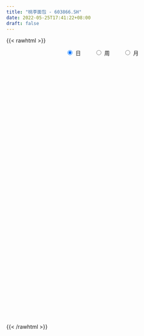 ```yaml
---
title: "桃李面包 - 603866.SH"
date: 2022-05-25T17:41:22+08:00
draft: false
---
```

{{< rawhtml >}}
    <div style="text-align: center">
        <label style="padding: 1rem;"><input style="margin-right: .5rem" type="radio" name="period" value="D" checked onclick="period_change(this)">日</label>
        <label style="padding: 1rem;"><input style="margin-right: .5rem" type="radio" name="period" value="W" onclick="period_change(this)">周</label>
        <label style="padding: 1rem;"><input style="margin-right: .5rem" type="radio" name="period" value="M" onclick="period_change(this)">月</label>
    </div>
    <div id="chart" style="height: 700px;"></div> 
    <script type="text/javascript">
        const D_v = [35038.22,88152.28,49073.9,26584.75,28736.55,28855.53,27451.35,31710.77,36282.83,25390.55,36781.87,33812.48,25286.04,33409.72,29246.82,24715.93,18799.46,22154.86,21503.62,24736.53,24158.72,26897.98,31405.45,24194.04,18393.85,37882.24,26180.04,17263.08,56293.7,24360.81,33688.15,22129.06,19157.73,31410.22,34653.57,21969.8,26089.14,27011.57,32477.27,20897.68,31437.17,20745.39,29322.37,23642.15,55696.81,32832.59,42707.48,27453.3,37210.06,45036.89,45336.38,59042.77,77870.37,66534.8,60453.41,49912.6,79012.4,62577.79,38486.85,31759.27,65521.19,75577.12,63971.79,50395.13,68214.38,73838.34,43779.09,27819.67,44309.25,57145.64,55486.04,35964.19,32726.84,32489.17,32547.92,43537.29,30270.4,35026.39,20502.8,18771.32,49294.75,17530.99,23540.24,25794.6,20626.69,21023.72,22449.09,35056.13,23993.4,16424.57,11112.33,21467.37,30733.07,44322.14,28783.64,45218.62,19808.42,38532.16,49712.02,66746.15,52594.3,45640.37,38235.12,37575.85,55216.88,34033.99,17450.47,29019.35,29455.27,55104.85,28266.08,73387.91,83669.76,52159.11,64090.21,43801.62,53991.09,60648.41,56766.98,60407.3,50003.6,70652.38,77648.49,76768.3,81256.03,62329.06,65839.82,50853.92,47695.02,39212.4,39660.99,38048.09,36423.52,44847.65,44891.61,46298.96,32552.89,27273.43,42107.79,50670.16,40841.23,62857.3,34163.12,46863.44,38259.47,28585.42,19591.68,15749.66,28948.94,31496.75,44740.09,67788.08,54021.11,55096.37,83033.45,72546.9,37665.4,40302.82,69546.17,53272.3,40850.17,42400.57,61589.81,39089.47,78750.12,54369.34,61209.43,53916.25,35367.2,28456.06,49092.63,45110.9,33581.82,30268.31,31672.48,35678.21,28489.18,26819.98,26995.89,17442.81,25990.08,17992.86,21585.85,17905.54,16922.98,18512.71,22731.61,19034.42,23938.87,16357.33,24866.07,19290.17,49501.35,54533.9,32113.21,29520.66,15476.64,54667.79,39442.35,52107.84,24700.78,37408.66,41436.0,59211.13,94668.41,83945.94,36248.11,49628.13,49321.82,46186.66,30104.36,38818.29,43336.11,42545.8,78856.38,47098.2,50171.73,44515.21,49413.55,28425.78,54116.87,79710.99,39003.72,74867.55,136642.11,71286.62,72514.84,76669.48,85201.6,62735.17,94352.27,126774.14,121680.81,106363.35,112183.78,84733.13,52120.49,51259.28,85583.87,65919.04,55110.25,55758.35,106032.95,62300.12,47484.68,34108.87,69992.17,56425.37,61233.47,100589.01]
const D_histogram = [0.0,0.1289052991,0.1561390999,0.1262748299,0.1057558223,0.0635810392,0.0617315,0.0735878297,0.0897036021,0.0852951133,0.0321744383,-0.0084531316,-0.0590378726,-0.0577026938,-0.081352651,-0.0820319205,-0.1026355336,-0.1237876957,-0.1536312846,-0.1914432121,-0.1769031751,-0.1423087277,-0.1387150796,-0.1305054968,-0.1022602054,-0.0511854249,-0.0636735503,-0.0713400204,-0.0989047833,-0.1106909392,-0.1329748969,-0.1479676627,-0.1621429265,-0.1547501286,-0.1582456891,-0.1596043949,-0.1693740644,-0.1821899756,-0.203805341,-0.199210088,-0.1438628365,-0.0765605408,-0.0458726158,-0.0378638966,-0.0244669569,-0.0575108196,-0.0283208383,-0.0014564221,0.0278614288,0.051353918,0.0530179043,0.0217425678,0.0055219923,-0.0323208954,-0.0253971245,0.0026370316,0.1367751952,0.2206648098,0.2809991494,0.2802445098,0.3934254667,0.4861394185,0.4559574463,0.3554863544,0.2464314242,0.2797903433,0.2299190927,0.191095644,0.1554867574,0.031265044,-0.0942127218,-0.1561025972,-0.2139568268,-0.2600047733,-0.2991881378,-0.3322200137,-0.3186002372,-0.2633217716,-0.2112504707,-0.1798322973,-0.0877253393,-0.0237859459,0.0262847288,0.0689730493,0.0802672916,0.0857299524,0.0866153914,0.0334424453,0.0213076288,0.0221890604,0.0063261187,0.0383743311,0.0849512824,0.1371122383,0.12017778,0.1323188224,0.1227531977,0.1268307018,0.0946607919,0.0195379664,0.0210506629,-0.0300813681,-0.0556525602,-0.0973928221,-0.0511820306,-0.0522617838,-0.0469219443,-0.023117162,0.0168286264,0.0789328078,0.0606773973,0.1217845152,0.2278198315,0.2797455693,0.3537600328,0.3740215775,0.4162726612,0.3619354272,0.2880682412,0.1697377853,0.0510592118,-0.0471119756,-0.1519881648,-0.1958595334,-0.2115945449,-0.1880101308,-0.126855322,-0.0827212465,-0.0651140409,-0.0910476692,-0.1121361881,-0.1177544455,-0.1007071843,-0.0696773869,-0.0291305763,-0.0382846602,-0.0368224874,-0.0114235327,0.0254586417,0.071529048,0.0804731076,0.1350433055,0.1339750537,0.1026600122,0.1104964666,0.0691129242,0.0405321384,0.0160721139,-0.0426586393,-0.0926732316,-0.1450236574,-0.210383931,-0.2237310717,-0.2023807152,-0.2228456654,-0.2524376122,-0.2554952496,-0.2336485997,-0.210985415,-0.173009913,-0.1545004836,-0.1426070914,-0.1440168359,-0.128997,-0.0620914083,-0.0205181341,-0.01024846,-0.0187804817,-0.0146881145,-0.0179250451,-0.0344031891,-0.0267891012,-0.0008642922,-0.0046930058,-0.0212028938,-0.0695468391,-0.0749070994,-0.0506662053,-0.032499287,-0.0145887407,-0.008376556,0.0026029152,0.031490245,0.0487517339,0.0674617192,0.0593585879,0.0586642461,0.0527713237,0.0570955093,0.0630378214,0.0482814982,0.0438002502,-0.0028304814,0.0435170876,0.0632178679,0.0358052518,0.0160965693,-0.0571437716,-0.1457931939,-0.2231732542,-0.2508320857,-0.2359939983,-0.2377344393,-0.2922013321,-0.2769712093,-0.1880951429,-0.1259509739,-0.0919564041,-0.0740700017,-0.0595182167,-0.0556608876,-0.0616771383,-0.0650148328,-0.0698923912,-0.027922739,0.0102643575,0.052472946,0.0722784343,0.0808277239,0.0892199398,0.0919947514,0.1041867673,0.1032358272,0.147908871,0.2406503059,0.277042349,0.2764635838,0.2795795781,0.26028557,0.2197501395,0.131774421,0.099423974,0.0561825549,-0.0121680317,-0.0141500475,0.0173063262,0.0029387778,0.0097357565,0.056223171,0.0809885026,0.1078867939,0.1108534987,0.0671415163,0.0537465598,0.0337681721,0.0106337529,0.0275530071,0.039909445,0.0320746988,0.0585090098]
const D_fast = [0.0,0.1611316239,0.2274001997,0.2291046371,0.2350245851,0.2087450618,0.2223283977,0.2525816847,0.2911233577,0.3080386472,0.2629615818,0.220220729,0.1548765198,0.1417860252,0.0977979052,0.0766106556,0.0303481591,-0.0217509269,-0.0900023369,-0.1756750675,-0.2053608243,-0.2063435588,-0.2374286806,-0.261845472,-0.2591652319,-0.2208868076,-0.2492933206,-0.2747947959,-0.3270857546,-0.3665446452,-0.4220723272,-0.4740570087,-0.5287680041,-0.5600627383,-0.6031197211,-0.6443795257,-0.6964927112,-0.7548561163,-0.827422817,-0.872630086,-0.8532485437,-0.8050863832,-0.7858666121,-0.787323867,-0.7800436666,-0.8274652342,-0.8053554625,-0.7788551518,-0.7425719437,-0.706240975,-0.6913225126,-0.7171622072,-0.7320022846,-0.7779253962,-0.7773509064,-0.7486574925,-0.58032553,-0.441269713,-0.310685586,-0.2413790982,-0.0298417746,0.1844070318,0.2682144211,0.2566149179,0.2091678437,0.3124743486,0.3200828713,0.3290333335,0.3322961363,0.2158906839,0.0668597377,-0.034055787,-0.1453992233,-0.2564483632,-0.3704287621,-0.4865156414,-0.5525459242,-0.5630979016,-0.5638392183,-0.5773791193,-0.5072034961,-0.4492105892,-0.3925687323,-0.3326371494,-0.3012760842,-0.2743809353,-0.2518416485,-0.2966539833,-0.3034618925,-0.2970331959,-0.3113146079,-0.2696728127,-0.2018580408,-0.1154190254,-0.1023090386,-0.0570882907,-0.0359656159,-0.0001804364,-0.0086851483,-0.0789234821,-0.07214812,-0.130800493,-0.1702848252,-0.2363732926,-0.2029580087,-0.2171032079,-0.2234938544,-0.2054683626,-0.1613154176,-0.0794780343,-0.0825640954,0.0089891512,0.1719794254,0.2938415555,0.4562960273,0.5700629663,0.7163822153,0.7525288381,0.7506787125,0.6747827028,0.5688689322,0.458919751,0.3160465206,0.2232102686,0.1545766209,0.1311585023,0.1605994806,0.1840532445,0.1853819399,0.1366863942,0.0875638283,0.0525069595,0.0443774246,0.0579878754,0.0912520419,0.072526793,0.0647833439,0.0873264155,0.1305732503,0.1945259186,0.2235882551,0.3119192793,0.3443447909,0.3386947525,0.3741553235,0.3500500122,0.331602261,0.311160265,0.2417648519,0.1685819517,0.0799756116,-0.0379806448,-0.1072605533,-0.1365053757,-0.2126817422,-0.3053830921,-0.3723145419,-0.4088800419,-0.438963211,-0.4442401872,-0.4643558787,-0.4881142594,-0.5255282129,-0.542757627,-0.4913748873,-0.4549311467,-0.4472235875,-0.4604507297,-0.4600303911,-0.4677485829,-0.4928275243,-0.4919107117,-0.4662019758,-0.4712039408,-0.4930145522,-0.5587452073,-0.5828322424,-0.5712578996,-0.5612158031,-0.546952442,-0.5428343963,-0.5312041963,-0.4944443053,-0.4649948828,-0.4294194678,-0.422682952,-0.4087112323,-0.4014113239,-0.3828132609,-0.3611114934,-0.3637974421,-0.3573286276,-0.4046669795,-0.3474401386,-0.3119348913,-0.3303961945,-0.3460807347,-0.4336070185,-0.5587047392,-0.6918781131,-0.782244966,-0.8264053782,-0.8875794291,-1.0150966549,-1.0691093343,-1.0272570537,-0.9966006281,-0.9855951593,-0.9862262575,-0.9865540266,-0.9966119194,-1.0180474546,-1.0376388574,-1.0599895136,-1.0250005461,-0.9842473602,-0.9289205352,-0.8910454383,-0.8622892178,-0.8315920169,-0.8058185175,-0.7675798097,-0.742721793,-0.6610715315,-0.5081675201,-0.4025148898,-0.333977759,-0.2609668702,-0.2151894858,-0.2007873814,-0.2558194946,-0.2633139481,-0.2925097285,-0.3639023231,-0.3694218508,-0.3336388955,-0.3472717494,-0.3380408316,-0.2774976243,-0.2324851671,-0.1786151773,-0.1479350979,-0.1748617012,-0.1748200177,-0.1863563623,-0.2068323433,-0.1830248374,-0.1606910382,-0.1605071097,-0.1194455462]
const D_slow = [0.0,0.0322263248,0.0712610998,0.1028298072,0.1292687628,0.1451640226,0.1605968976,0.178993855,0.2014197556,0.2227435339,0.2307871435,0.2286738606,0.2139143924,0.199488719,0.1791505562,0.1586425761,0.1329836927,0.1020367688,0.0636289476,0.0157681446,-0.0284576492,-0.0640348311,-0.098713601,-0.1313399752,-0.1569050265,-0.1697013827,-0.1856197703,-0.2034547754,-0.2281809713,-0.2558537061,-0.2890974303,-0.326089346,-0.3666250776,-0.4053126097,-0.444874032,-0.4847751307,-0.5271186468,-0.5726661407,-0.623617476,-0.673419998,-0.7093857071,-0.7285258423,-0.7399939963,-0.7494599704,-0.7555767097,-0.7699544146,-0.7770346242,-0.7773987297,-0.7704333725,-0.757594893,-0.7443404169,-0.738904775,-0.7375242769,-0.7456045008,-0.7519537819,-0.751294524,-0.7171007252,-0.6619345228,-0.5916847354,-0.521623608,-0.4232672413,-0.3017323867,-0.1877430251,-0.0988714365,-0.0372635805,0.0326840054,0.0901637785,0.1379376895,0.1768093789,0.1846256399,0.1610724594,0.1220468101,0.0685576035,0.0035564101,-0.0712406243,-0.1542956277,-0.233945687,-0.2997761299,-0.3525887476,-0.3975468219,-0.4194781568,-0.4254246433,-0.4188534611,-0.4016101987,-0.3815433758,-0.3601108877,-0.3384570399,-0.3300964286,-0.3247695214,-0.3192222563,-0.3176407266,-0.3080471438,-0.2868093232,-0.2525312637,-0.2224868186,-0.189407113,-0.1587188136,-0.1270111382,-0.1033459402,-0.0984614486,-0.0931987829,-0.1007191249,-0.1146322649,-0.1389804705,-0.1517759781,-0.1648414241,-0.1765719101,-0.1823512006,-0.178144044,-0.1584108421,-0.1432414928,-0.112795364,-0.0558404061,0.0140959862,0.1025359944,0.1960413888,0.3001095541,0.3905934109,0.4626104712,0.5050449175,0.5178097205,0.5060317266,0.4680346854,0.419069802,0.3661711658,0.3191686331,0.2874548026,0.266774491,0.2504959808,0.2277340635,0.1997000164,0.1702614051,0.145084609,0.1276652622,0.1203826182,0.1108114531,0.1016058313,0.0987499481,0.1051146085,0.1229968706,0.1431151475,0.1768759738,0.2103697373,0.2360347403,0.2636588569,0.280937088,0.2910701226,0.2950881511,0.2844234912,0.2612551833,0.224999269,0.1724032862,0.1164705183,0.0658753395,0.0101639232,-0.0529454799,-0.1168192923,-0.1752314422,-0.227977796,-0.2712302742,-0.3098553951,-0.345507168,-0.381511377,-0.413760627,-0.429283479,-0.4344130126,-0.4369751276,-0.441670248,-0.4453422766,-0.4498235379,-0.4584243351,-0.4651216105,-0.4653376835,-0.466510935,-0.4718116584,-0.4891983682,-0.507925143,-0.5205916943,-0.5287165161,-0.5323637013,-0.5344578403,-0.5338071115,-0.5259345502,-0.5137466168,-0.496881187,-0.48204154,-0.4673754784,-0.4541826475,-0.4399087702,-0.4241493148,-0.4120789403,-0.4011288778,-0.4018364981,-0.3909572262,-0.3751527592,-0.3662014463,-0.3621773039,-0.3764632469,-0.4129115453,-0.4687048589,-0.5314128803,-0.5904113799,-0.6498449897,-0.7228953228,-0.7921381251,-0.8391619108,-0.8706496543,-0.8936387553,-0.9121562557,-0.9270358099,-0.9409510318,-0.9563703164,-0.9726240246,-0.9900971224,-0.9970778071,-0.9945117177,-0.9813934812,-0.9633238726,-0.9431169417,-0.9208119567,-0.8978132689,-0.8717665771,-0.8459576202,-0.8089804025,-0.748817826,-0.6795572388,-0.6104413428,-0.5405464483,-0.4754750558,-0.4205375209,-0.3875939156,-0.3627379221,-0.3486922834,-0.3517342914,-0.3552718032,-0.3509452217,-0.3502105272,-0.3477765881,-0.3337207953,-0.3134736697,-0.2865019712,-0.2587885966,-0.2420032175,-0.2285665775,-0.2201245345,-0.2174660962,-0.2105778445,-0.2006004832,-0.1925818085,-0.1779545561]
const D_data = [['2021-05-14', 22.726, 23.7256, 22.7121, 23.7742],['2021-05-17', 23.8922, 25.7455, 23.7256, 25.9885],['2021-05-18', 26.2175, 25.0167, 24.6418, 26.2383],['2021-05-19', 25.1277, 24.4197, 24.2948, 25.1277],['2021-05-20', 24.4683, 24.5099, 24.3711, 24.8987],['2021-05-21', 24.5447, 24.1559, 23.9546, 24.7598],['2021-05-24', 24.1559, 24.6141, 23.7811, 24.6765],['2021-05-25', 24.6418, 24.8917, 24.4267, 24.9542],['2021-05-26', 24.9125, 25.1138, 24.385, 25.1277],['2021-05-27', 25.0514, 24.9889, 24.4336, 25.0514],['2021-05-28', 24.8362, 24.3017, 24.267, 24.864],['2021-05-31', 24.1559, 24.2462, 23.7603, 24.3225],['2021-06-01', 24.2948, 23.8783, 23.8297, 24.2948],['2021-06-02', 23.8228, 24.3781, 23.8228, 24.3781],['2021-06-03', 24.1906, 23.9755, 23.8158, 24.2601],['2021-06-04', 23.8089, 24.1559, 23.67, 24.1559],['2021-06-07', 24.1629, 23.795, 23.7533, 24.2462],['2021-06-08', 23.8158, 23.6006, 23.3299, 23.8505],['2021-06-09', 23.5243, 23.2536, 22.9828, 23.5243],['2021-06-10', 23.1841, 22.8371, 22.8371, 23.323],['2021-06-11', 22.8371, 23.2813, 22.4692, 23.2952],['2021-06-15', 23.2813, 23.5312, 23.1703, 23.7395],['2021-06-16', 23.552, 23.1217, 22.5664, 23.6562],['2021-06-17', 23.0314, 23.087, 23.0176, 23.9477],['2021-06-18', 23.0939, 23.323, 22.7815, 23.323],['2021-06-21', 23.323, 23.7395, 23.087, 23.8366],['2021-06-22', 23.7325, 22.9759, 22.8926, 23.7325],['2021-06-23', 22.9759, 22.8996, 22.7468, 23.198],['2021-06-24', 22.8996, 22.4553, 21.9347, 22.8996],['2021-06-25', 22.1499, 22.4275, 21.8653, 22.4553],['2021-06-28', 22.4067, 22.0666, 22.018, 22.6011],['2021-06-29', 22.0805, 21.9, 21.8653, 22.2679],['2021-06-30', 21.9694, 21.657, 21.6223, 22.1152],['2021-07-01', 21.657, 21.7265, 21.0115, 21.7334],['2021-07-02', 21.539, 21.4141, 21.185, 21.7265],['2021-07-05', 21.4141, 21.2336, 21.0948, 21.657],['2021-07-06', 21.1434, 20.8935, 20.6853, 21.2822],['2021-07-07', 20.8796, 20.5742, 20.484, 20.9699],['2021-07-08', 20.5117, 20.1299, 20.0675, 20.5256],['2021-07-09', 20.1299, 20.1577, 19.9009, 20.3937],['2021-07-12', 19.9217, 20.72, 19.8939, 20.8241],['2021-07-13', 20.5811, 21.0115, 20.5117, 21.1364],['2021-07-14', 20.9837, 20.6644, 20.5464, 21.1156],['2021-07-15', 20.5603, 20.3451, 20.2202, 20.7269],['2021-07-16', 20.2827, 20.3382, 19.5052, 20.366],['2021-07-19', 19.9425, 19.5608, 19.4705, 20.0536],['2021-07-20', 19.4289, 20.1855, 19.2206, 20.3798],['2021-07-21', 20.3174, 20.1855, 19.9356, 20.3174],['2021-07-22', 20.477, 20.2688, 20.1438, 20.8033],['2021-07-23', 20.2063, 20.2618, 19.9564, 20.6158],['2021-07-26', 20.1994, 19.9911, 19.4775, 20.3035],['2021-07-27', 19.9009, 19.4219, 19.297, 20.0605],['2021-07-28', 19.4011, 19.3872, 18.4154, 19.5746],['2021-07-29', 19.4011, 18.8527, 18.7556, 19.5746],['2021-07-30', 18.8805, 19.1998, 17.9087, 19.2692],['2021-08-02', 19.0887, 19.4428, 18.7486, 19.6788],['2021-08-03', 19.4358, 21.1642, 19.297, 21.3794],['2021-08-04', 20.8241, 21.1712, 20.366, 21.3586],['2021-08-05', 21.0115, 21.3794, 20.9074, 21.6432],['2021-08-06', 21.2822, 20.9213, 20.5811, 21.5182],['2021-08-09', 21.0115, 22.8579, 21.0115, 22.9065],['2021-08-10', 22.608, 23.4618, 22.4345, 23.7256],['2021-08-11', 22.9065, 22.4345, 22.2471, 23.0176],['2021-08-12', 22.4067, 21.5043, 21.3794, 22.5803],['2021-08-13', 21.4419, 21.0601, 20.6158, 21.4419],['2021-08-16', 21.2406, 22.851, 20.9768, 22.8857],['2021-08-17', 22.4137, 21.9764, 21.7681, 22.8371],['2021-08-18', 21.7889, 22.0596, 21.3794, 22.2054],['2021-08-19', 21.9764, 22.0596, 21.4488, 22.4761],['2021-08-20', 21.7265, 20.6158, 20.5464, 21.7265],['2021-08-23', 20.6158, 19.9217, 19.8731, 20.8171],['2021-08-24', 19.9217, 20.1299, 19.5885, 20.2341],['2021-08-25', 20.0258, 19.7204, 19.5816, 20.2688],['2021-08-26', 19.5746, 19.4011, 18.9222, 19.6371],['2021-08-27', 19.3733, 19.0263, 18.9846, 19.6024],['2021-08-30', 19.0263, 18.6376, 18.2558, 19.0263],['2021-08-31', 18.6376, 18.8805, 18.4016, 18.9152],['2021-09-01', 18.8805, 19.3178, 18.464, 19.3456],['2021-09-02', 19.408, 19.3317, 19.0887, 19.651],['2021-09-03', 19.3248, 19.0887, 18.9291, 19.4913],['2021-09-06', 19.0887, 20.0189, 18.9846, 20.2827],['2021-09-07', 20.0189, 19.9842, 19.6579, 20.0467],['2021-09-08', 20.0119, 20.0605, 19.7759, 20.4076],['2021-09-09', 20.0328, 20.1994, 19.8592, 20.5117],['2021-09-10', 20.1369, 19.9564, 19.7829, 20.4076],['2021-09-13', 19.9009, 19.9425, 19.5122, 19.9911],['2021-09-14', 19.9356, 19.9217, 19.7204, 20.4701],['2021-09-15', 19.8939, 19.1026, 18.8458, 19.9078],['2021-09-16', 19.1165, 19.415, 18.9083, 19.6857],['2021-09-17', 19.2206, 19.5191, 19.0054, 19.7551],['2021-09-22', 19.533, 19.2345, 19.0263, 19.6371],['2021-09-23', 19.408, 19.8523, 19.2276, 19.8523],['2021-09-24', 19.8523, 20.2549, 19.8176, 20.3521],['2021-09-27', 20.0467, 20.6436, 19.7274, 21.1295],['2021-09-28', 20.1438, 19.9425, 19.6788, 20.2271],['2021-09-29', 19.8245, 20.366, 19.2762, 20.5117],['2021-09-30', 20.1924, 20.1785, 20.0397, 20.6158],['2021-10-08', 20.1647, 20.4145, 19.651, 20.5811],['2021-10-11', 20.5811, 19.9564, 19.7898, 20.6089],['2021-10-12', 19.6441, 19.1582, 18.4987, 19.6441],['2021-10-13', 19.1512, 19.9217, 19.0263, 20.4631],['2021-10-14', 19.9842, 19.1096, 18.9916, 19.9911],['2021-10-15', 19.1096, 19.172, 18.936, 19.4358],['2021-10-18', 19.1512, 18.707, 18.5681, 19.1512],['2021-10-19', 18.6584, 19.7412, 18.464, 19.8384],['2021-10-20', 19.9703, 19.2067, 19.1929, 20.1508],['2021-10-21', 19.2137, 19.2345, 19.0054, 19.3664],['2021-10-22', 19.2415, 19.4913, 19.0054, 19.651],['2021-10-25', 19.3733, 19.8384, 19.297, 19.9078],['2021-10-26', 19.7065, 20.4076, 19.5261, 21.31],['2021-10-27', 20.3937, 19.5538, 19.5122, 20.4007],['2021-10-28', 19.4358, 20.72, 19.3456, 21.0323],['2021-10-29', 20.8241, 21.8653, 20.366, 22.1568],['2021-11-01', 21.4349, 21.8167, 21.0184, 21.9555],['2021-11-02', 21.7195, 22.6983, 21.5182, 23.2397],['2021-11-03', 22.6844, 22.5941, 22.3512, 23.1356],['2021-11-04', 22.8996, 23.3924, 22.379, 23.7256],['2021-11-05', 23.2119, 22.5108, 21.9, 23.323],['2021-11-08', 22.4761, 22.2401, 21.9139, 22.8926],['2021-11-09', 22.0805, 21.4141, 21.3447, 22.4345],['2021-11-10', 21.2822, 20.9282, 20.838, 21.6223],['2021-11-11', 20.838, 20.6714, 20.1647, 20.9282],['2021-11-12', 20.6644, 20.0258, 19.7135, 20.6644],['2021-11-15', 19.9634, 20.3104, 19.7829, 20.4978],['2021-11-16', 20.1299, 20.3937, 20.1299, 20.5117],['2021-11-17', 20.3798, 20.7963, 19.8592, 21.0046],['2021-11-18', 20.6991, 21.4141, 20.6922, 21.782],['2021-11-19', 21.6848, 21.4419, 21.0462, 21.7334],['2021-11-22', 21.31, 21.2545, 20.6922, 21.4072],['2021-11-23', 21.067, 20.6575, 20.484, 21.3308],['2021-11-24', 20.5117, 20.5395, 20.1647, 20.7755],['2021-11-25', 20.5325, 20.595, 20.3451, 20.8033],['2021-11-26', 20.6783, 20.8449, 20.5673, 21.0462],['2021-11-29', 20.6853, 21.1017, 20.484, 21.4627],['2021-11-30', 21.1712, 21.3933, 20.7616, 21.4696],['2021-12-01', 21.4835, 20.8449, 20.602, 21.4835],['2021-12-02', 20.8449, 20.9421, 20.5117, 21.0532],['2021-12-03', 20.9421, 21.31, 20.477, 21.31],['2021-12-06', 21.0254, 21.6432, 20.9907, 21.6918],['2021-12-07', 21.6432, 22.0388, 21.3169, 22.3512],['2021-12-08', 21.9347, 21.8028, 21.6223, 22.2124],['2021-12-09', 21.8028, 22.6566, 21.3794, 22.8996],['2021-12-10', 22.5178, 22.2401, 22.0596, 22.5178],['2021-12-13', 22.2332, 21.9, 21.8583, 22.372],['2021-12-14', 21.7959, 22.4484, 21.6432, 22.497],['2021-12-15', 22.4345, 21.8514, 21.7889, 22.5317],['2021-12-16', 21.8167, 21.9069, 21.5876, 21.9694],['2021-12-17', 21.7959, 21.8792, 21.5876, 22.0319],['2021-12-20', 21.8445, 21.2545, 21.1712, 21.8445],['2021-12-21', 21.0462, 21.0532, 20.9074, 21.3794],['2021-12-22', 21.0393, 20.6853, 20.4215, 21.1712],['2021-12-23', 20.6853, 20.0883, 19.8731, 20.8102],['2021-12-24', 20.0883, 20.3729, 19.9911, 20.5256],['2021-12-27', 20.4978, 20.6714, 20.2132, 20.8033],['2021-12-28', 20.5464, 19.9842, 19.9148, 20.6297],['2021-12-29', 19.9217, 19.5399, 19.3803, 20.123],['2021-12-30', 19.3942, 19.5677, 19.3872, 19.6441],['2021-12-31', 19.5955, 19.7135, 19.4636, 19.7482],['2022-01-04', 19.6996, 19.6371, 19.3386, 19.8176],['2022-01-05', 19.6371, 19.8037, 19.5538, 19.9078],['2022-01-06', 19.7412, 19.5399, 19.4497, 19.8245],['2022-01-07', 19.5608, 19.3733, 19.3595, 19.6302],['2022-01-10', 19.3803, 19.0679, 18.8666, 19.4358],['2022-01-11', 19.1304, 19.1443, 19.0679, 19.4219],['2022-01-12', 19.2345, 19.8801, 19.1929, 20.005],['2022-01-13', 19.8523, 19.7621, 19.6788, 20.1647],['2022-01-14', 19.7135, 19.4358, 19.3317, 19.7829],['2022-01-17', 19.4775, 19.1304, 18.9846, 19.5052],['2022-01-18', 19.1304, 19.1998, 18.9152, 19.2345],['2022-01-19', 19.0749, 19.0332, 18.9499, 19.1373],['2022-01-20', 18.9638, 18.7278, 18.6514, 19.0887],['2022-01-21', 18.707, 18.9152, 18.4918, 19.0887],['2022-01-24', 18.8041, 19.1582, 18.6723, 19.1859],['2022-01-25', 19.1096, 18.7764, 18.7486, 19.2762],['2022-01-26', 18.7833, 18.4848, 18.2905, 18.9499],['2022-01-27', 18.4848, 17.8046, 17.7768, 18.4848],['2022-01-28', 18.117, 18.0684, 17.7005, 18.2488],['2022-02-07', 18.0822, 18.3668, 18.0753, 18.6653],['2022-02-08', 18.2141, 18.2974, 17.9226, 18.3807],['2022-02-09', 18.235, 18.2974, 18.1933, 18.5196],['2022-02-10', 18.2974, 18.1308, 18.0337, 18.3599],['2022-02-11', 18.0406, 18.1586, 17.9851, 18.3113],['2022-02-14', 18.1447, 18.4293, 17.9781, 18.4432],['2022-02-15', 18.4085, 18.3668, 18.2627, 18.582],['2022-02-16', 18.3252, 18.4571, 18.1933, 18.5334],['2022-02-17', 18.4501, 18.1308, 18.1308, 18.4501],['2022-02-18', 18.0475, 18.1794, 17.999, 18.2558],['2022-02-21', 18.0475, 18.0753, 17.999, 18.1725],['2022-02-22', 18.1864, 18.1794, 17.8254, 18.1933],['2022-02-23', 18.1378, 18.2141, 18.0475, 18.235],['2022-02-24', 18.2419, 17.9157, 17.7977, 18.2419],['2022-02-25', 17.9226, 17.9712, 17.8254, 18.1378],['2022-02-28', 17.9087, 17.2632, 16.9161, 17.9087],['2022-03-01', 17.2285, 18.3877, 16.9994, 18.464],['2022-03-02', 18.3877, 18.2211, 18.0128, 18.4293],['2022-03-03', 18.1864, 17.5964, 17.3534, 18.2558],['2022-03-04', 17.5964, 17.5339, 17.3881, 17.6935],['2022-03-07', 17.5408, 16.5413, 16.2567, 17.5408],['2022-03-08', 16.4163, 15.7708, 15.75, 16.6523],['2022-03-09', 15.7708, 15.2502, 14.792, 15.8818],['2022-03-10', 15.6319, 15.3265, 15.3196, 15.7222],['2022-03-11', 15.2016, 15.5487, 14.8198, 15.5972],['2022-03-14', 15.5417, 15.0975, 15.0628, 15.7291],['2022-03-15', 14.91, 13.973, 13.8827, 14.9239],['2022-03-16', 14.1951, 14.4033, 13.6814, 14.7365],['2022-03-17', 14.7226, 15.3057, 14.4797, 15.6181],['2022-03-18', 15.4098, 15.1322, 15.1113, 15.4654],['2022-03-21', 15.2155, 14.8267, 14.6671, 15.271],['2022-03-22', 14.7712, 14.5699, 14.4936, 14.8545],['2022-03-23', 14.6185, 14.4311, 14.3617, 14.7018],['2022-03-24', 14.32, 14.1673, 14.0632, 14.3478],['2022-03-25', 14.1118, 13.855, 13.8133, 14.2923],['2022-03-28', 13.7092, 13.6745, 13.4454, 13.737],['2022-03-29', 13.6745, 13.4385, 13.4038, 13.9313],['2022-03-30', 13.5634, 13.9452, 13.4315, 13.9868],['2022-03-31', 13.848, 13.966, 13.5357, 14.209],['2022-04-01', 13.8272, 14.1187, 13.8272, 14.2367],['2022-04-06', 14.1187, 13.9174, 13.8133, 14.1187],['2022-04-07', 13.8897, 13.7786, 13.7717, 14.2159],['2022-04-08', 13.8133, 13.7578, 13.6328, 13.8827],['2022-04-11', 13.8272, 13.6606, 13.5912, 14.091],['2022-04-12', 13.6259, 13.7717, 13.1192, 13.8203],['2022-04-13', 13.7508, 13.5981, 13.5357, 13.8827],['2022-04-14', 13.5981, 14.2714, 13.5357, 14.4311],['2022-04-15', 14.2298, 15.2918, 14.091, 15.6181],['2022-04-18', 15.2918, 15.0419, 14.9933, 15.5903],['2022-04-19', 15.2641, 14.8059, 14.7157, 15.2849],['2022-04-20', 14.8059, 15.0003, 14.5283, 15.2779],['2022-04-21', 15.0072, 14.8198, 14.6463, 15.3959],['2022-04-22', 14.59, 14.52, 14.3, 14.82],['2022-04-25', 14.19, 13.66, 13.52, 14.58],['2022-04-26', 13.57, 14.07, 13.57, 14.72],['2022-04-27', 14.0, 13.74, 13.1, 14.13],['2022-04-28', 13.57, 13.09, 12.73, 13.88],['2022-04-29', 13.09, 13.67, 13.0, 13.7],['2022-05-05', 13.49, 14.12, 13.22, 14.29],['2022-05-06', 14.25, 13.55, 13.5, 14.39],['2022-05-09', 13.55, 13.75, 13.21, 14.15],['2022-05-10', 13.5, 14.37, 13.48, 14.48],['2022-05-11', 14.52, 14.3, 14.21, 14.67],['2022-05-12', 14.2, 14.5, 14.02, 14.65],['2022-05-13', 14.46, 14.33, 14.1, 14.74],['2022-05-16', 14.33, 13.67, 13.66, 14.48],['2022-05-17', 13.82, 13.91, 13.5, 13.97],['2022-05-18', 13.95, 13.74, 13.72, 14.05],['2022-05-19', 13.5, 13.57, 13.42, 13.73],['2022-05-20', 13.57, 14.04, 13.55, 14.14],['2022-05-23', 14.03, 14.06, 13.72, 14.25],['2022-05-24', 14.08, 13.82, 13.8, 14.33],['2022-05-25', 13.86, 14.31, 13.65, 14.5]]
const W_v = [21005.91,26872.17,22426.75,29134.77,25437.8,26871.48,32825.66,23303.18,34045.72,22200.51,16416.69,14507.59,44061.38,22429.47,25232.05,30420.12,34435.3,31985.2,39707.89,30444.52,34542.54,36489.88,21157.91,17750.51,24799.16,71948.88,41809.02,30272.53,48272.77,23882.78,11355.8,10688.76,22989.34,17452.36,23034.72,39962.99,51567.65,34543.36,72429.99,46282.65,47838.5,24824.48,58859.5,61877.36,40139.23,63296.74,56669.52,55977.06,41036.78,36302.61,57702.6,68035.41,40596.53,40810.77,30603.33,28130.69,16859.93,20484.4,14981.1,32049.05,18780.16,20298.23,18622.89,39036.5,32340.72,48562.59,35356.85,21123.13,34586.86,15962.56,11592.27,24825.68,32304.1,38860.93,30442.23,19681.75,25977.17,39747.96,33781.28,28450.78,52390.72,31548.44,48286.4,50361.59,43435.61,50689.82,43569.38,36729.78,49533.73,51358.3,47150.2,19147.89,58783.65,70026.52,43169.84,45521.31,37568.53,47353.48,78546.4,81754.7,99820.79,62450.81,71072.27,103617.05,49033.28,72224.13,75178.79,68179.01,71356.12,71527.47,50471.69,68104.99,91918.41,20907.44,96177.59,122757.94,98071.83,127461.63,98807.3,88484.64,87246.25,182159.92,101286.9,151014.15,124384.75,71538.11,80396.99,124640.55,195508.82,176520.89,168465.31,132466.93,180693.24,213459.89,191931.05,166909.76,183645.74,221236.63,168623.5,127306.91,274034.2,130268.49,162717.54,158785.55,207429.09,262194.16,261134.37,256974.18,182972.14,160892.68,115074.67,256994.43,406949.59,466373.2,240260.72,160272.04,174240.31,143155.48,237381.23,131686.21,241898.04,287140.89,198073.04,101202.35,97568.48,24711.06,173694.13,129843.64,111286.89,119780.58,141356.96,127326.1,153070.63,212019.62,149307.05,107417.43,150869.06,120821.37,191044.51,236952.54,186803.26,179996.78,160950.84,90440.09,54633.73,204089.6,184345.12,149999.8,139783.8,175989.67,130219.13,144289.51,210901.16,140732.82,113449.02,68924.03,173324.02,221403.01,157617.37,146470.99,111353.19,100891.32,161979.87,141038.73,128445.46,160843.89,185240.32,309237.73,261748.91,323679.61,246891.99,189214.16,148108.2,136787.27,118946.91,63312.77,138132.82,38532.16,252927.96,173296.54,269883.87,274690.44,315478.75,337047.13,201040.02,195864.54,230639.6,149049.67,226994.97,288644.94,206069.21,295008.17,211943.04,159690.0,115241.62,97658.69,103486.86,181145.76,208327.42,315509.59,214059.26,262008.22,122354.54,384341.24,368407.71,561354.35,136853.62,313630.79,319918.79,218247.85]
const W_histogram = [0.0,-0.0380098006,-0.0448466323,-0.0543650364,-0.0634671305,-0.0481632975,-0.0065059487,0.0272471353,0.0821474765,0.1190937217,0.1450992633,0.1388196305,0.210813249,0.2465513179,0.2833779268,0.2840786294,0.2893851006,0.2338504378,0.1286987605,0.079564202,0.0156486482,-0.0325822666,-0.0675501181,-0.0955683328,-0.0694574594,-0.0169351751,0.0097447404,0.0421061733,-0.0115321701,-0.0727692015,-0.0967577277,-0.0898269769,-0.0540195973,-0.0075338752,0.0302063347,0.05222997,0.1527930205,0.2150659195,0.3117430709,0.3786334459,0.4195489477,0.4307188186,0.3787090327,0.3967826895,0.4140970755,0.4150250741,0.3791160915,0.2195007171,0.091213423,0.040643773,-0.1184614659,-0.068299024,-0.0729022228,-0.1022597816,-0.1937282586,-0.276062147,-0.3447450874,-0.3195201909,-0.2532860575,-0.2831352492,-0.3021765724,-0.2547976316,-0.1540592501,-0.2212622415,-0.3515502392,-0.4815834278,-0.4422371993,-0.4341538457,-0.3786208143,-0.3576176463,-0.3318991907,-0.2974288748,-0.2980223235,-0.3345862877,-0.3028013842,-0.2591917804,-0.1813203796,-0.0677423752,0.0449430123,0.1148364302,0.1804035196,0.2351540007,0.2494564307,0.220897946,0.2551050355,0.3064623581,0.3526126911,0.3511459473,0.2445393585,0.1639967123,0.1009393501,0.0638827471,0.0254746408,0.0504480692,0.0198542842,0.0735682351,0.0865966891,0.1510248861,0.16465435,0.1711750195,0.131492455,0.0567368812,-0.0556575216,-0.0121489026,0.0174465122,0.1193740701,0.2561534375,0.3137600842,0.3705680729,0.346184534,0.3245737968,0.2671098257,0.2193546232,0.1964019879,0.1696928047,0.0210334625,-0.10578511,-0.2184005511,-0.2941421075,-0.243398613,-0.1549724123,-0.2419492568,-0.267273271,-0.2511051965,-0.2994313353,-0.3321052261,-0.3348851615,-0.3733043871,-0.4154019221,-0.4700147615,-0.4422626977,-0.4417071839,-0.3393490968,-0.1622805349,0.0739667943,0.2591100908,0.1689024701,0.2680372326,0.3326981912,0.4858245714,0.488106643,0.5085312123,0.3910551333,0.3272976102,0.2393580433,0.0850280262,0.0816960456,0.1022086225,0.1333269097,0.1195584113,0.0688067813,0.0042006089,0.066639319,0.2167503095,0.2721061411,0.4151972229,0.3782406733,0.4074326394,0.5614865863,0.6018765269,0.4658670445,0.1525203764,0.0125241968,-0.1621441826,-0.1497158966,-0.1285066459,-0.0663450094,-0.0262566872,0.019033832,0.037266319,-0.0523885385,0.0142976423,-0.0601295542,-0.110781534,-0.2155336581,-0.2558488756,-0.4499062054,-0.4563584208,-0.3785618253,-0.4762089606,-0.5043452876,-0.5368135733,-0.4801096757,-0.4626940505,-0.4241961238,-0.4039127232,-0.504297585,-0.6754540087,-0.811329584,-0.766409943,-0.729975447,-0.6002263818,-0.4400529192,-0.3500306303,-0.2595508023,-0.2389487224,-0.1579807848,-0.0617213847,0.0210608812,0.0723991244,0.0546623022,0.0529118998,0.001342723,-0.0862757179,-0.2072070881,-0.2505070667,-0.2587031383,-0.306776162,-0.1989875473,-0.0997090181,-0.0479536129,-0.1016725777,-0.1130326661,-0.0455975278,-0.0154882545,0.064547314,0.1197002976,0.1760299653,0.1353886378,0.1354601039,0.2918632269,0.4270790462,0.3411722414,0.369354924,0.3382561306,0.3386408934,0.3876421518,0.381274442,0.2665705879,0.143416314,0.0414651547,-0.016246989,-0.0803806586,-0.1658113413,-0.1999370932,-0.2040902289,-0.2033884772,-0.2138376265,-0.3290241654,-0.4029591205,-0.5011720274,-0.5099744907,-0.5009729582,-0.3592141914,-0.2880090383,-0.2690923257,-0.2367404295,-0.1396880835,-0.0751369164,0.0015684066]
const W_fast = [0.0,-0.0475122507,-0.0655607406,-0.0886704037,-0.1136392804,-0.1103762718,-0.0703454102,-0.0297805424,0.045656668,0.1123763436,0.174656701,0.2030819759,0.3277789066,0.4251548049,0.5328258956,0.6045462556,0.6821990019,0.6851269485,0.6121499613,0.5829064533,0.5229030615,0.4665265801,0.4146711991,0.3627609012,0.3715074097,0.4197959003,0.4489120009,0.4917999771,0.4352785912,0.3558492594,0.3076713012,0.2921453078,0.3144477881,0.3590500415,0.4043418349,0.4394229628,0.5781842684,0.6942236473,0.8688365664,1.0303853029,1.1761880417,1.2950376171,1.3377050895,1.4549744186,1.5758130735,1.6804973406,1.7393673809,1.6346271858,1.5291432474,1.4887345407,1.3000139352,1.3331016212,1.3102728666,1.2553503624,1.1154498208,0.9641003957,0.8092311834,0.7545760322,0.7574886512,0.6568556472,0.5622701809,0.5459497138,0.6081732828,0.485654731,0.2674791735,0.0170501279,-0.0541629434,-0.1546180512,-0.1937402234,-0.2621414669,-0.3193978091,-0.3592847118,-0.4343837414,-0.5545942776,-0.5985097201,-0.6196980614,-0.5871567555,-0.4905143448,-0.3665932043,-0.2679906788,-0.1573227095,-0.0437837283,0.0328828094,0.0595488112,0.1575321595,0.2855050716,0.4198085774,0.5061283204,0.4606565713,0.4211131031,0.3832905785,0.3622046623,0.3301652162,0.3677506618,0.3421204479,0.4142264576,0.4489040839,0.5510885023,0.6058815538,0.6551959782,0.6483865274,0.5878151739,0.4615063908,0.5019777841,0.5359348269,0.6677059023,0.8685236292,1.0045702969,1.1540203038,1.2161828984,1.2757156104,1.2850290957,1.292112549,1.3182604107,1.3339744287,1.1905734521,1.0373086021,0.8700930233,0.7208159399,0.7107097812,0.7603928788,0.6129287201,0.5207863882,0.4741781636,0.3509941909,0.2352939936,0.1487927678,0.0170474455,-0.12890057,-0.3010170998,-0.3838307104,-0.4937019926,-0.4761811797,-0.3396827515,-0.0849437237,0.1649770955,0.1169950923,0.2831391629,0.4309746693,0.7055571923,0.8298659247,0.9774232971,0.9577110014,0.9757778809,0.9476778248,0.8146048142,0.8316968451,0.8777615776,0.9422115922,0.9583326966,0.9247827619,0.8612267417,0.9403252815,1.1446238494,1.2680062163,1.5148966038,1.5725002225,1.7035503486,1.9979759419,2.1888350143,2.1692922931,1.894075719,1.7572105886,1.5420061636,1.5170054754,1.5060880647,1.5516634488,1.5851875992,1.6352365764,1.6627856431,1.560033651,1.6302942424,1.5408346574,1.4624872941,1.3038517554,1.199574319,0.8930404379,0.7724986172,0.7556547564,0.538955381,0.3847327321,0.218061053,0.1547375318,0.0564796444,-0.01107146,-0.0917662401,-0.3182254982,-0.6582454241,-0.9969533954,-1.1436362402,-1.2896956059,-1.3100031362,-1.2598429034,-1.257328272,-1.2317361445,-1.2708712453,-1.2293985038,-1.1485694499,-1.0605219638,-0.9910839395,-0.9951551861,-0.9836776136,-1.0349111097,-1.14409848,-1.3168316222,-1.4227583676,-1.4956302237,-1.6203972879,-1.56235556,-1.4880042853,-1.4482372834,-1.5273743926,-1.5669926475,-1.5109568911,-1.4847196815,-1.3885472844,-1.3034692265,-1.2031320674,-1.2099262355,-1.1759897434,-0.9466208137,-0.7046352328,-0.7052489773,-0.5847275637,-0.5312623244,-0.4462173383,-0.300305542,-0.2113546412,-0.2594158484,-0.3467160438,-0.4383009144,-0.5000748054,-0.5843036396,-0.7111871577,-0.7952971828,-0.8504728757,-0.9006182433,-0.9645267992,-1.1619693795,-1.3366441147,-1.5601500285,-1.6964461144,-1.8126878215,-1.7607326025,-1.761529709,-1.8098860778,-1.836719289,-1.7745889639,-1.7288220259,-1.6517246013]
const W_slow = [0.0,-0.0095024501,-0.0207141082,-0.0343053673,-0.0501721499,-0.0622129743,-0.0638394615,-0.0570276777,-0.0364908085,-0.0067173781,0.0295574377,0.0642623453,0.1169656576,0.1786034871,0.2494479688,0.3204676261,0.3928139013,0.4512765107,0.4834512008,0.5033422513,0.5072544134,0.4991088467,0.4822213172,0.458329234,0.4409648691,0.4367310754,0.4391672605,0.4496938038,0.4468107613,0.4286184609,0.404429029,0.3819722847,0.3684673854,0.3665839166,0.3741355003,0.3871929928,0.4253912479,0.4791577278,0.5570934955,0.651751857,0.7566390939,0.8643187986,0.9589960568,1.0581917291,1.161715998,1.2654722665,1.3602512894,1.4151264687,1.4379298244,1.4480907677,1.4184754012,1.4014006452,1.3831750895,1.3576101441,1.3091780794,1.2401625427,1.1539762708,1.0740962231,1.0107747087,0.9399908964,0.8644467533,0.8007473454,0.7622325329,0.7069169725,0.6190294127,0.4986335557,0.3880742559,0.2795357945,0.1848805909,0.0954761793,0.0125013816,-0.061855837,-0.1363614179,-0.2200079898,-0.2957083359,-0.360506281,-0.4058363759,-0.4227719697,-0.4115362166,-0.3828271091,-0.3377262292,-0.278937729,-0.2165736213,-0.1613491348,-0.0975728759,-0.0209572864,0.0671958864,0.1549823732,0.2161172128,0.2571163909,0.2823512284,0.2983219152,0.3046905754,0.3173025927,0.3222661637,0.3406582225,0.3623073948,0.4000636163,0.4412272038,0.4840209587,0.5168940724,0.5310782927,0.5171639123,0.5141266867,0.5184883147,0.5483318322,0.6123701916,0.6908102127,0.7834522309,0.8699983644,0.9511418136,1.01791927,1.0727579258,1.1218584228,1.164281624,1.1695399896,1.1430937121,1.0884935743,1.0149580474,0.9541083942,0.9153652911,0.8548779769,0.7880596592,0.7252833601,0.6504255262,0.5673992197,0.4836779293,0.3903518326,0.286501352,0.1689976617,0.0584319873,-0.0519948087,-0.1368320829,-0.1774022166,-0.158910518,-0.0941329953,-0.0519073778,0.0151019303,0.0982764781,0.219732621,0.3417592817,0.4688920848,0.5666558681,0.6484802707,0.7083197815,0.729576788,0.7500007995,0.7755529551,0.8088846825,0.8387742853,0.8559759806,0.8570261329,0.8736859626,0.92787354,0.9959000752,1.099699381,1.1942595493,1.2961177091,1.4364893557,1.5869584874,1.7034252486,1.7415553426,1.7446863918,1.7041503462,1.666721372,1.6345947106,1.6180084582,1.6114442864,1.6162027444,1.6255193242,1.6124221895,1.6159966001,1.6009642116,1.5732688281,1.5193854135,1.4554231946,1.3429466433,1.2288570381,1.1342165817,1.0151643416,0.8890780197,0.7548746264,0.6348472074,0.5191736948,0.4131246639,0.3121464831,0.1860720868,0.0172085846,-0.1856238114,-0.3772262971,-0.5597201589,-0.7097767543,-0.8197899842,-0.9072976417,-0.9721853423,-1.0319225229,-1.0714177191,-1.0868480652,-1.081582845,-1.0634830639,-1.0498174883,-1.0365895134,-1.0362538326,-1.0578227621,-1.1096245341,-1.1722513008,-1.2369270854,-1.3136211259,-1.3633680127,-1.3882952672,-1.4002836705,-1.4257018149,-1.4539599814,-1.4653593634,-1.469231427,-1.4530945985,-1.4231695241,-1.3791620328,-1.3453148733,-1.3114498473,-1.2384840406,-1.131714279,-1.0464212187,-0.9540824877,-0.869518455,-0.7848582317,-0.6879476938,-0.5926290832,-0.5259864363,-0.4901323578,-0.4797660691,-0.4838278164,-0.503922981,-0.5453758163,-0.5953600896,-0.6463826469,-0.6972297662,-0.7506891728,-0.8329452141,-0.9336849942,-1.0589780011,-1.1864716238,-1.3117148633,-1.4015184111,-1.4735206707,-1.5407937521,-1.5999788595,-1.6349008804,-1.6536851095,-1.6532930079]
const W_data = [['2017-07-14', 11.6848, 11.5104, 11.2866, 11.8328],['2017-07-21', 11.4281, 10.9148, 10.8588, 11.5104],['2017-07-28', 10.9082, 11.1484, 10.8095, 11.3524],['2017-08-04', 11.0168, 11.0266, 10.9773, 12.2902],['2017-08-11', 10.9411, 10.9279, 10.6943, 11.1155],['2017-08-18', 10.9279, 11.1978, 10.9181, 11.6617],['2017-08-25', 11.1978, 11.6518, 11.1319, 11.846],['2017-09-01', 11.6453, 11.7571, 11.6321, 11.9875],['2017-09-08', 11.7571, 12.3001, 11.7571, 12.3363],['2017-09-15', 12.4646, 12.4021, 12.3231, 12.9648],['2017-09-22', 12.5008, 12.5436, 12.0665, 12.5535],['2017-09-29', 12.6028, 12.3132, 12.0632, 12.7279],['2017-10-13', 12.412, 13.6262, 12.412, 13.7216],['2017-10-20', 13.771, 13.669, 13.3662, 14.0013],['2017-10-27', 13.6558, 14.1231, 13.4551, 14.2975],['2017-11-03', 14.0375, 14.0408, 13.6591, 14.6101],['2017-11-10', 14.1494, 14.3962, 13.5077, 14.5311],['2017-11-17', 14.4949, 13.7677, 13.5209, 14.564],['2017-11-24', 13.715, 12.922, 12.8332, 13.7808],['2017-12-01', 12.9648, 13.3596, 12.356, 13.488],['2017-12-08', 13.1984, 12.9779, 12.5074, 13.3596],['2017-12-15', 12.9845, 12.9352, 12.6291, 13.2478],['2017-12-22', 12.9319, 12.9055, 12.5699, 13.1227],['2017-12-29', 12.9483, 12.8233, 12.6851, 13.0141],['2018-01-05', 12.8858, 13.4946, 12.6851, 13.7479],['2018-01-12', 13.5406, 14.0671, 13.4913, 14.5377],['2018-01-19', 13.9684, 14.0178, 13.7973, 14.643],['2018-01-26', 13.9519, 14.3336, 13.9519, 14.5442],['2018-02-02', 14.156, 13.2741, 13.0438, 14.3106],['2018-02-09', 13.1622, 12.8957, 12.5041, 13.2938],['2018-02-14', 12.9154, 13.1227, 12.9055, 13.5669],['2018-02-23', 13.1622, 13.4452, 13.1622, 13.59],['2018-03-02', 13.5209, 13.919, 13.3333, 14.1494],['2018-03-09', 14.0013, 14.304, 13.7413, 14.4192],['2018-03-16', 14.3468, 14.485, 14.077, 14.9391],['2018-03-23', 14.4784, 14.5377, 13.9848, 15.1365],['2018-03-30', 14.485, 15.9954, 14.3336, 16.1007],['2018-04-04', 16.0513, 16.1698, 15.6466, 16.3475],['2018-04-13', 16.1566, 17.3182, 16.0612, 18.279],['2018-04-20', 17.1109, 17.7525, 16.9003, 18.5587],['2018-04-27', 17.7295, 18.1408, 16.9167, 18.279],['2018-05-04', 18.3634, 18.3667, 17.3618, 18.9978],['2018-05-11', 18.3634, 17.9193, 17.3818, 18.8576],['2018-05-18', 18.0128, 19.1614, 17.9394, 19.9927],['2018-05-25', 19.1948, 19.7323, 18.8976, 20.163],['2018-06-01', 19.6322, 20.0829, 19.0312, 20.9577],['2018-06-08', 20.0829, 20.0328, 19.4385, 21.0111],['2018-06-15', 20.0328, 18.3901, 18.2632, 20.0328],['2018-06-22', 18.2632, 18.33, 17.2616, 18.6372],['2018-06-29', 18.4402, 19.0779, 18.0295, 19.3216],['2018-07-06', 19.1514, 17.3217, 16.8609, 20.1296],['2018-07-13', 17.3351, 19.7757, 17.3351, 20.2331],['2018-07-20', 19.7824, 19.355, 19.0545, 20.7006],['2018-07-27', 19.2983, 19.0779, 18.4302, 19.5287],['2018-08-03', 18.8642, 18.0429, 17.4386, 18.8642],['2018-08-10', 17.9961, 17.679, 16.8609, 17.9961],['2018-08-17', 17.3618, 17.3618, 17.3017, 18.4469],['2018-08-24', 17.3618, 18.3133, 16.8075, 18.4636],['2018-08-31', 18.3634, 18.9944, 18.2966, 19.3216],['2018-09-07', 18.6973, 17.8125, 17.5287, 19.2782],['2018-09-14', 17.8626, 17.709, 17.2549, 18.1965],['2018-09-21', 17.8526, 18.5137, 17.1948, 18.5771],['2018-09-28', 18.5537, 19.532, 18.5537, 19.5921],['2018-10-12', 19.2482, 17.4719, 16.7942, 19.532],['2018-10-19', 17.4285, 16.0096, 15.1047, 17.522],['2018-10-26', 16.0096, 15.0513, 14.8243, 16.921],['2018-11-02', 14.7441, 16.6206, 14.2734, 16.6773],['2018-11-09', 16.8576, 16.053, 15.7625, 16.8609],['2018-11-16', 16.053, 16.5271, 15.3986, 17.1982],['2018-11-23', 16.684, 16.0262, 15.6857, 16.6873],['2018-11-30', 15.8727, 15.9428, 15.2917, 16.3201],['2018-12-07', 16.1231, 15.9595, 15.699, 16.5104],['2018-12-14', 16.0196, 15.3585, 14.9077, 16.1932],['2018-12-21', 15.058, 14.5271, 14.4236, 15.3251],['2018-12-28', 14.674, 15.078, 14.4871, 15.255],['2019-01-04', 15.0513, 15.1582, 14.3602, 15.265],['2019-01-11', 15.1582, 15.6857, 14.9578, 15.6924],['2019-01-18', 15.7157, 16.4937, 15.3952, 17.0446],['2019-01-25', 16.5771, 17.0279, 16.0863, 17.325],['2019-02-01', 16.8276, 16.9945, 16.26, 17.3618],['2019-02-15', 16.9578, 17.3751, 16.4736, 17.7023],['2019-02-22', 17.3718, 17.689, 17.0479, 17.8626],['2019-03-01', 17.6122, 17.5287, 17.3317, 18.1631],['2019-03-08', 17.6956, 17.1147, 17.0947, 18.2299],['2019-03-15', 17.1147, 18.0896, 17.0947, 18.1631],['2019-03-22', 18.2232, 18.754, 18.1564, 19.6923],['2019-03-29', 18.3667, 19.2215, 18.1965, 19.5587],['2019-04-04', 19.365, 19.0445, 18.7975, 19.7958],['2019-04-12', 19.0145, 17.699, 17.6623, 19.1113],['2019-04-19', 18.0329, 17.7157, 16.9611, 18.1063],['2019-04-26', 17.7491, 17.6901, 17.0474, 18.6613],['2019-04-30', 17.6901, 17.852, 17.4473, 18.0805],['2019-05-10', 17.3759, 17.7092, 16.4381, 17.8853],['2019-05-17', 17.8044, 18.5422, 17.5473, 19.0183],['2019-05-24', 18.6565, 17.9043, 17.6473, 18.9231],['2019-05-31', 17.8996, 19.1088, 17.7187, 19.1754],['2019-06-06', 19.2706, 18.8945, 18.7089, 19.6991],['2019-06-14', 18.8945, 19.899, 18.8088, 19.9799],['2019-06-21', 19.899, 19.661, 19.4563, 20.4084],['2019-06-28', 19.661, 19.8276, 18.885, 19.9799],['2019-07-05', 19.8609, 19.3515, 19.0992, 20.2322],['2019-07-12', 19.2801, 18.7517, 18.3709, 19.4896],['2019-07-19', 18.5708, 17.8472, 17.8282, 19.0278],['2019-07-26', 18.2138, 19.661, 18.09, 19.7467],['2019-08-02', 19.7514, 19.7609, 19.2801, 20.1561],['2019-08-09', 19.9418, 21.1558, 19.0992, 21.3605],['2019-08-16', 21.151, 22.4744, 20.8606, 22.8505],['2019-08-23', 22.522, 22.3316, 21.5176, 22.7458],['2019-08-30', 21.9222, 23.0124, 21.9222, 23.4599],['2019-09-06', 22.86, 22.4887, 22.2269, 23.9454],['2019-09-12', 22.6839, 22.7982, 21.9936, 23.16],['2019-09-20', 22.6125, 22.5125, 22.1841, 23.4123],['2019-09-27', 22.5935, 22.6934, 21.8651, 23.3266],['2019-09-30', 22.3031, 23.1362, 22.3031, 23.3313],['2019-10-11', 23.1742, 23.2647, 22.1745, 24.3739],['2019-10-18', 23.2647, 21.5033, 21.2843, 23.417],['2019-10-25', 21.4224, 21.1605, 20.4941, 21.8413],['2019-11-01', 21.3176, 20.7178, 19.5182, 21.8937],['2019-11-08', 20.4607, 20.6131, 20.2941, 21.3224],['2019-11-15', 20.7511, 22.0555, 20.0513, 22.2221],['2019-11-22', 22.4935, 22.8791, 21.6604, 23.5646],['2019-11-29', 22.8743, 20.6512, 19.9942, 22.8743],['2019-12-06', 20.2513, 21.032, 19.3325, 21.0748],['2019-12-13', 20.9796, 21.4271, 19.8038, 21.7032],['2019-12-20', 21.7889, 20.4084, 20.2798, 21.7889],['2019-12-27', 20.3798, 20.218, 19.7609, 20.4322],['2020-01-03', 20.218, 20.3036, 19.7657, 20.6607],['2020-01-10', 20.2322, 19.5229, 19.4277, 20.2322],['2020-01-17', 19.3325, 18.9897, 18.6613, 19.7847],['2020-01-23', 19.0183, 18.2471, 17.652, 19.2087],['2020-02-07', 16.4238, 18.8564, 16.4238, 18.9469],['2020-02-14', 18.8279, 18.2376, 18.1519, 19.3611],['2020-02-21', 18.2376, 19.4658, 17.9615, 19.7133],['2020-02-28', 19.3849, 20.9368, 19.3849, 21.8127],['2020-03-06', 20.932, 22.741, 20.2894, 23.079],['2020-03-13', 22.1841, 23.3599, 21.4366, 23.8026],['2020-03-20', 23.1457, 20.3274, 19.8562, 23.3028],['2020-03-27', 20.1608, 22.8981, 19.8704, 23.1362],['2020-04-03', 22.7553, 23.16, 22.0032, 23.874],['2020-04-10', 23.3266, 25.2117, 23.3218, 25.7925],['2020-04-17', 24.9928, 24.174, 24.1359, 26.4447],['2020-04-24', 24.312, 24.9214, 23.9074, 25.5259],['2020-04-30', 24.9404, 23.3647, 22.6744, 25.6307],['2020-05-08', 23.06, 23.9216, 22.5982, 24.2787],['2020-05-15', 24.1597, 23.5313, 22.8029, 24.2549],['2020-05-22', 23.7455, 22.2745, 22.0222, 24.2787],['2020-05-29', 22.0888, 23.9121, 21.8318, 24.0407],['2020-06-05', 24.188, 24.4405, 23.5566, 24.9651],['2020-06-12', 24.528, 24.9214, 24.0423, 25.4897],['2020-06-19', 24.7708, 24.6251, 24.4114, 25.4217],['2020-06-24', 24.63, 24.1831, 23.9111, 24.7174],['2020-07-03', 24.154, 23.848, 23.7508, 25.4994],['2020-07-10', 23.7266, 25.5868, 23.4934, 25.7422],['2020-07-17', 25.7908, 27.5053, 25.7908, 29.4724],['2020-07-24', 27.923, 27.209, 26.9419, 29.1421],['2020-07-31', 27.3353, 29.2733, 27.0925, 29.3267],['2020-08-07', 29.4093, 27.787, 27.0196, 29.9727],['2020-08-14', 27.481, 29.0887, 27.2479, 29.5841],['2020-08-21', 29.1956, 31.7358, 29.0887, 31.9446],['2020-08-28', 31.5755, 31.5221, 30.2398, 31.8135],['2020-09-04', 31.2112, 29.7153, 29.5696, 32.9695],['2020-09-11', 29.8707, 26.7671, 26.2279, 30.2107],['2020-09-18', 26.8836, 28.025, 26.4222, 28.195],['2020-09-25', 27.9279, 26.9225, 26.6651, 28.2679],['2020-09-30', 27.0828, 28.943, 26.9371, 29.623],['2020-10-09', 29.4336, 29.2684, 28.4136, 29.4336],['2020-10-16', 30.745, 30.1621, 28.977, 31.0218],['2020-10-23', 30.1087, 30.3564, 29.6278, 32.0564],['2020-10-30', 30.5992, 30.881, 29.9193, 32.2506],['2020-11-06', 30.9004, 30.9684, 30.5944, 32.3963],['2020-11-13', 31.4104, 29.6473, 28.705, 31.6824],['2020-11-20', 29.4287, 31.7601, 28.6564, 32.0466],['2020-11-27', 31.6775, 30.1815, 28.6079, 32.2021],['2020-12-04', 30.5944, 30.2981, 29.045, 31.2209],['2020-12-11', 30.3467, 29.2879, 28.9139, 30.7352],['2020-12-18', 29.3364, 29.725, 29.011, 30.4244],['2020-12-25', 29.4384, 27.0779, 26.9856, 29.521],['2020-12-31', 27.1945, 28.705, 27.0779, 29.5793],['2021-01-08', 28.6613, 29.7881, 28.2727, 30.6235],['2021-01-15', 30.0164, 27.345, 26.8739, 30.4972],['2021-01-22', 27.2042, 27.617, 26.5582, 28.0979],['2021-01-29', 27.1993, 27.0973, 26.2862, 27.9522],['2021-02-05', 26.8739, 27.9716, 26.2911, 28.263],['2021-02-10', 28.0493, 27.3839, 27.1022, 28.4524],['2021-02-19', 27.6365, 27.5102, 26.9808, 28.0299],['2021-02-26', 27.4422, 27.1605, 25.5237, 27.6705],['2021-03-05', 26.8059, 25.1011, 23.9111, 27.1993],['2021-03-12', 25.0137, 23.0174, 22.7892, 25.1594],['2021-03-19', 22.828, 22.0169, 21.808, 23.1243],['2021-03-26', 22.2306, 23.3623, 22.1966, 23.7508],['2021-04-02', 23.3623, 22.8086, 22.6046, 23.4449],['2021-04-09', 22.8086, 23.8043, 22.4783, 24.2268],['2021-04-16', 23.4109, 24.4454, 23.3137, 25.5139],['2021-04-23', 24.2851, 23.8043, 23.3137, 24.6882],['2021-04-30', 23.7314, 23.9208, 23.0223, 24.6105],['2021-05-07', 23.9548, 23.0029, 22.5269, 24.1248],['2021-05-14', 23.0029, 23.7256, 22.7066, 25.2319],['2021-05-21', 23.8922, 24.1559, 23.7256, 26.2383],['2021-05-28', 24.1559, 24.3017, 23.7811, 25.1277],['2021-06-04', 24.1559, 24.1559, 23.67, 24.3781],['2021-06-11', 24.1629, 23.2813, 22.4692, 24.2462],['2021-06-18', 23.2813, 23.323, 22.5664, 23.9477],['2021-06-25', 23.323, 22.4275, 21.8653, 23.8366],['2021-07-02', 22.4067, 21.4141, 21.0115, 22.6011],['2021-07-09', 21.4141, 20.1577, 19.9009, 21.657],['2021-07-16', 19.9217, 20.3382, 19.5052, 21.1364],['2021-07-23', 19.9425, 20.2618, 19.2206, 20.8033],['2021-07-30', 20.1994, 19.1998, 17.9087, 20.3035],['2021-08-06', 19.0887, 20.9213, 18.7486, 21.6432],['2021-08-13', 21.0115, 21.0601, 20.6158, 23.7256],['2021-08-20', 21.2406, 20.6158, 20.5464, 22.8857],['2021-08-27', 20.6158, 19.0263, 18.9222, 20.8171],['2021-09-03', 19.0263, 19.0887, 18.2558, 19.651],['2021-09-10', 19.0887, 19.9564, 18.9846, 20.5117],['2021-09-17', 19.9009, 19.5191, 18.8458, 20.4701],['2021-09-24', 19.533, 20.2549, 19.0263, 20.3521],['2021-09-30', 20.0467, 20.1785, 19.2762, 21.1295],['2021-10-08', 20.1647, 20.4145, 19.651, 20.5811],['2021-10-15', 20.5811, 19.172, 18.4987, 20.6089],['2021-10-22', 19.1512, 19.4913, 18.464, 20.1508],['2021-10-29', 19.3733, 21.8653, 19.297, 22.1568],['2021-11-05', 21.4349, 22.5108, 21.0184, 23.7256],['2021-11-12', 22.4761, 20.0258, 19.7135, 22.8926],['2021-11-19', 19.9634, 21.4419, 19.7829, 21.782],['2021-11-26', 21.31, 20.8449, 20.1647, 21.4072],['2021-12-03', 20.6853, 21.31, 20.477, 21.4835],['2021-12-10', 21.0254, 22.2401, 20.9907, 22.8996],['2021-12-17', 22.2332, 21.8792, 21.5876, 22.5317],['2021-12-24', 21.8445, 20.3729, 19.8731, 21.8445],['2021-12-31', 20.4978, 19.7135, 19.3803, 20.8033],['2022-01-07', 19.6996, 19.3733, 19.3386, 19.9078],['2022-01-14', 19.3803, 19.4358, 18.8666, 20.1647],['2022-01-21', 19.4775, 18.9152, 18.4918, 19.5052],['2022-01-28', 18.8041, 18.0684, 17.7005, 19.2762],['2022-02-11', 18.0822, 18.1586, 17.9226, 18.6653],['2022-02-18', 18.1447, 18.1794, 17.9781, 18.582],['2022-02-25', 18.0475, 17.9712, 17.7977, 18.2419],['2022-03-04', 17.9087, 17.5339, 16.9161, 18.464],['2022-03-11', 17.5408, 15.5487, 14.792, 17.5408],['2022-03-18', 15.5417, 15.1322, 13.6814, 15.7291],['2022-03-25', 15.2155, 13.855, 13.8133, 15.271],['2022-04-01', 13.7092, 14.1187, 13.4038, 14.2367],['2022-04-08', 14.1187, 13.7578, 13.6328, 14.2159],['2022-04-15', 13.8272, 15.2918, 13.1192, 15.6181],['2022-04-22', 15.2918, 14.52, 14.3, 15.5903],['2022-04-29', 14.19, 13.67, 12.73, 14.72],['2022-05-06', 13.49, 13.55, 13.22, 14.39],['2022-05-13', 13.55, 14.33, 13.21, 14.74],['2022-05-20', 14.33, 14.04, 13.42, 14.48],['2022-05-27', 14.03, 14.31, 13.65, 14.5]]
const M_v = [3943.01,2352809.2600000002,1347398.03,1606989.03,1321451.8300000001,1642632.23,975229.64,543939.09,320691.2,200566.86,241988.08,563772.5900000001,208705.11,150894.8,91494.36,169985.7,196274.88,113483.19,111607.26,100018.39,131399.53,91308.43,104943.35,143174.3,120539.12,200699.27,81327.69,136009.8,201094.5,237927.9100000001,201055.3700000001,221240.72,96964.04,89750.33,140121.23,98440.25,126432.94,140609.29,125168.86,202142.75,203919.9,217501.32,245223.11,366603.64,306328.61,302930.0,416645.21,484521.89,484275.36,541015.7999999999,695085.37,851634.0000000002,775039.8200000001,889543.17,774873.2699999999,1471890.3799999999,728722.9400000001,883623.0899999999,439535.72,595831.5999999999,686137.2,794797.0900000001,510114.26,741532.6600000001,648177.37,655080.91,561857.83,849831.1900000001,1095342.3599999999,531480.28,734640.5299999999,1217995.6000000003,1001454.4599999998,872710.4199999999,365888.52,1081377.1700000002,1486629.5700000001,988651.05]
const M_histogram = [0.0,-0.0123168091,-0.166341468,-0.2122853293,-0.1672744021,0.0906837386,0.2241152987,0.1974769992,0.1907251785,0.2034344366,0.2605116703,0.2749949558,0.2470361986,0.1779789878,0.1307042546,0.1140492274,-0.0420386532,-0.1644890976,-0.2382066773,-0.3084725221,-0.2980577649,-0.2445029874,-0.0995844523,-0.0952409794,-0.0628888476,0.0045729615,0.0715975438,0.2432379658,0.4742543155,0.7391167045,0.7759556385,0.7237057949,0.670179203,0.6273672019,0.3123150212,0.1043010988,-0.0975536439,-0.1343066494,-0.0979487638,0.0264447057,0.0055004911,0.0621511558,0.1299915079,0.1493451238,0.3517507493,0.4563563121,0.3545971992,0.2307142722,0.0983202208,-0.1289994517,-0.1070901644,0.0655699845,0.144272603,0.2067145862,0.2716788376,0.5735537831,0.8043772492,0.7789817437,0.8256429849,0.6784889643,0.4991007705,0.233070138,0.0327811893,-0.3709821122,-0.5848748929,-0.6907699481,-0.9078514859,-1.1727496752,-1.3146232974,-1.2657416545,-1.0721635744,-0.9333661486,-0.9111318102,-0.9588313908,-0.9920778797,-1.1712950868,-1.2384098591,-1.1691868097]
const M_fast = [0.0,-0.0153960114,-0.2110060373,-0.3100212309,-0.3068289042,-0.0261998289,0.1632605559,0.1859915062,0.2269209801,0.2904888473,0.4126939986,0.4959260231,0.5297263156,0.5051638516,0.4905651822,0.5024224618,0.3358249178,0.1722521991,0.03898295,-0.1084010252,-0.1725007092,-0.1800716787,-0.0600492567,-0.0795160285,-0.0628861087,0.0057189408,0.0906429091,0.3230928226,0.6726727511,1.1223143162,1.3531421599,1.4818187649,1.5958369738,1.7098667731,1.4728933478,1.2909547001,1.0647115465,0.9943818786,1.0062525732,1.1372572191,1.1176881273,1.1898765809,1.2902148101,1.3469047069,1.6372480197,1.8559426605,1.8428328474,1.7766284884,1.6688144922,1.4092449568,1.4043817031,1.5934343481,1.7082051173,1.8223257471,1.9552097078,2.4004730992,2.8323908776,3.001740808,3.2548127955,3.2772810159,3.2226680147,3.0149049167,2.8228112653,2.3263024358,1.9661909319,1.6876033897,1.2435589804,0.6854733722,0.2149439257,-0.052609845,-0.1270726585,-0.2216167699,-0.427165384,-0.7145728123,-0.9958387711,-1.46787975,-1.844596987,-2.0676706401]
const M_slow = [0.0,-0.0030792023,-0.0446645693,-0.0977359016,-0.1395545021,-0.1168835675,-0.0608547428,-0.011485493,0.0361958016,0.0870544108,0.1521823283,0.2209310673,0.2826901169,0.3271848639,0.3598609275,0.3883732344,0.3778635711,0.3367412967,0.2771896274,0.2000714968,0.1255570556,0.0644313088,0.0395351957,0.0157249508,0.0000027389,0.0011459793,0.0190453653,0.0798548567,0.1984184356,0.3831976117,0.5771865213,0.7581129701,0.9256577708,1.0824995713,1.1605783266,1.1866536013,1.1622651903,1.128688528,1.104201337,1.1108125134,1.1121876362,1.1277254252,1.1602233021,1.1975595831,1.2854972704,1.3995863484,1.4882356482,1.5459142163,1.5704942715,1.5382444085,1.5114718674,1.5278643636,1.5639325143,1.6156111609,1.6835308703,1.8269193161,2.0280136284,2.2227590643,2.4291698105,2.5987920516,2.7235672442,2.7818347787,2.790030076,2.697284548,2.5510658248,2.3783733377,2.1514104663,1.8582230475,1.5295672231,1.2131318095,0.9450909159,0.7117493787,0.4839664262,0.2442585785,-0.0037608914,-0.2965846632,-0.6061871279,-0.8984838304]
const M_data = [['2015-12-31', 6.372, 12.4192, 6.372, 12.4192],['2016-01-29', 13.6608, 12.2262, 10.7273, 19.8977],['2016-02-29', 11.9496, 9.9231, 9.9231, 13.0239],['2016-03-31', 9.9328, 10.5729, 8.8713, 11.7984],['2016-04-29', 10.3992, 11.5411, 10.1965, 12.506],['2016-05-31', 11.5797, 14.9838, 11.5475, 15.2806],['2016-06-30', 14.9251, 14.5989, 12.7529, 15.6394],['2016-07-29', 14.5728, 13.0464, 12.73, 15.4926],['2016-08-31', 13.0105, 13.3628, 12.5604, 14.1717],['2016-09-30', 13.3693, 13.7901, 13.0497, 14.0901],['2016-10-31', 13.8129, 14.7392, 13.8129, 15.0034],['2016-11-30', 14.6381, 14.6413, 14.3184, 16.1449],['2016-12-30', 14.5826, 14.3184, 13.6987, 14.7914],['2017-01-26', 14.4489, 13.7542, 13.34, 14.6674],['2017-02-28', 13.6172, 13.8846, 13.4085, 14.1488],['2017-03-31', 13.8651, 14.2467, 13.8618, 15.1665],['2017-04-28', 14.1391, 12.1136, 11.4417, 14.325],['2017-05-31', 12.1169, 11.7473, 10.8621, 12.5436],['2017-06-30', 11.7144, 11.7078, 11.2175, 12.6357],['2017-07-31', 11.7078, 11.1747, 10.8095, 11.9447],['2017-08-31', 11.1846, 11.8032, 10.6943, 12.2902],['2017-09-29', 11.8361, 12.3132, 11.6617, 12.9648],['2017-10-31', 12.412, 13.8664, 12.412, 14.6101],['2017-11-30', 13.8664, 12.435, 12.356, 14.564],['2017-12-29', 12.4646, 12.8233, 12.4284, 13.488],['2018-01-31', 12.8858, 13.511, 12.6851, 14.643],['2018-02-28', 13.3202, 13.9026, 12.5041, 14.1494],['2018-03-30', 13.7907, 15.9954, 13.7052, 16.1007],['2018-04-27', 16.0513, 18.1408, 15.6466, 18.5587],['2018-05-31', 18.3634, 20.4401, 17.3618, 20.9577],['2018-06-29', 20.2665, 19.0779, 17.2616, 21.0111],['2018-07-31', 19.1514, 18.6172, 16.8609, 20.7006],['2018-08-31', 18.6472, 18.9944, 16.8075, 19.3216],['2018-09-28', 18.6973, 19.532, 17.1948, 19.5921],['2018-10-31', 19.2482, 15.6857, 14.2734, 19.532],['2018-11-30', 15.3585, 15.9428, 15.2917, 17.1982],['2018-12-28', 16.1231, 15.078, 14.4236, 16.5104],['2019-01-31', 15.0513, 16.5705, 14.3602, 17.3618],['2019-02-28', 16.4035, 17.5521, 16.4035, 18.1631],['2019-03-29', 17.5487, 19.2215, 17.0947, 19.6923],['2019-04-30', 19.365, 17.852, 16.9611, 19.7958],['2019-05-31', 17.3759, 19.1088, 16.4381, 19.1754],['2019-06-28', 19.2706, 19.8276, 18.7089, 20.4084],['2019-07-31', 19.8609, 19.7371, 17.8282, 20.2322],['2019-08-30', 19.6372, 23.0124, 19.0992, 23.4599],['2019-09-30', 22.86, 23.1362, 21.8651, 23.9454],['2019-10-31', 23.1742, 21.0891, 19.5182, 24.3739],['2019-11-29', 20.8035, 20.6512, 19.9942, 23.5646],['2019-12-31', 20.2513, 20.2037, 19.3325, 21.7889],['2020-01-23', 20.2322, 18.2471, 17.652, 20.6607],['2020-02-28', 16.4238, 20.9368, 16.4238, 21.8127],['2020-03-31', 20.932, 23.5551, 19.8562, 23.8026],['2020-04-30', 23.8502, 23.3647, 22.3269, 26.4447],['2020-05-29', 23.06, 23.9121, 21.8318, 24.2787],['2020-06-30', 24.188, 24.7174, 23.5566, 25.4897],['2020-07-31', 25.0137, 29.2733, 23.4934, 29.4724],['2020-08-31', 29.4093, 30.6575, 27.0196, 31.9446],['2020-09-30', 30.4341, 28.943, 26.2279, 32.9695],['2020-10-30', 29.4336, 30.881, 28.4136, 32.2506],['2020-11-30', 30.9004, 29.1421, 28.6079, 32.3963],['2020-12-31', 29.385, 28.705, 26.9856, 31.2209],['2021-01-29', 28.6613, 27.0973, 26.2862, 30.6235],['2021-02-26', 26.8739, 27.1605, 25.5237, 28.4524],['2021-03-31', 26.8059, 23.2263, 21.808, 27.1993],['2021-04-30', 23.1583, 23.9208, 22.4783, 25.5139],['2021-05-31', 23.9548, 24.2462, 22.5269, 26.2383],['2021-06-30', 24.2948, 21.657, 21.6223, 24.3781],['2021-07-30', 21.657, 19.1998, 17.9087, 21.7334],['2021-08-31', 19.0887, 18.8805, 18.2558, 23.7256],['2021-09-30', 18.8805, 20.1785, 18.464, 21.1295],['2021-10-29', 20.1647, 21.8653, 18.464, 22.1568],['2021-11-30', 21.4349, 21.3933, 19.7135, 23.7256],['2021-12-31', 21.4835, 19.7135, 19.3803, 22.8996],['2022-01-28', 19.6996, 18.0684, 17.7005, 20.1647],['2022-02-28', 18.0822, 17.2632, 16.9161, 18.6653],['2022-03-31', 17.2285, 13.966, 13.4038, 18.464],['2022-04-29', 13.8272, 13.67, 12.73, 15.6181],['2022-05-31', 13.49, 14.31, 13.21, 14.74]]
        const D_a = [null,null,26.2383,null,null,null,null,null,null,null,null,null,null,null,null,null,null,null,null,null,22.4692,null,null,null,null,23.8366,null,null,null,null,null,null,null,null,null,null,null,null,null,null,null,null,null,null,null,null,null,null,null,null,null,null,null,null,17.9087,null,null,null,null,null,null,23.7256,null,null,null,null,null,null,null,null,null,null,null,null,null,18.2558,null,null,null,null,null,null,null,20.5117,null,null,null,18.8458,null,null,null,null,null,21.1295,null,null,null,null,null,null,null,null,null,null,18.464,null,null,null,null,null,null,null,null,null,null,null,23.7256,null,null,null,null,null,19.7135,null,null,null,null,null,null,null,null,null,null,null,null,null,null,null,null,null,null,22.8996,null,null,null,null,null,null,null,null,null,null,null,null,null,null,null,null,null,null,null,null,null,null,null,null,null,null,null,null,null,null,null,null,null,null,17.7005,null,null,null,null,null,null,18.582,null,null,null,null,null,null,null,null,null,null,null,null,null,null,null,null,null,null,null,null,null,null,null,null,null,null,null,null,null,null,null,null,null,null,null,null,null,13.1192,null,null,null,null,null,null,15.3959,null,null,null,null,12.73,null,null,null,null,null,null,null,14.74,null,null,null,13.42,null,null,null,null]
const W_a = [null,null,null,null,10.6943,null,null,null,null,null,null,null,null,null,null,14.6101,null,null,null,12.356,null,null,null,null,null,null,null,null,null,null,null,null,null,null,null,null,null,null,null,null,null,null,null,null,null,null,21.0111,null,null,null,null,null,null,null,null,16.8609,null,null,null,null,null,null,19.5921,null,null,null,14.2734,null,null,null,null,null,null,null,null,null,null,null,null,null,null,null,null,null,null,null,null,19.7958,null,null,null,null,16.4381,null,null,null,null,null,20.4084,null,null,null,17.8282,null,null,null,null,null,null,null,null,null,null,null,24.3739,null,null,null,null,null,null,null,19.3325,null,null,null,20.6607,null,null,null,16.4238,null,null,null,null,null,null,null,null,null,26.4447,null,null,null,null,null,21.8318,null,null,null,null,null,null,null,null,null,null,null,null,null,32.9695,null,null,null,null,null,null,null,null,null,null,null,null,null,null,null,null,null,null,null,null,null,null,null,null,null,null,null,21.808,null,null,null,null,null,null,null,null,26.2383,null,null,null,null,null,null,null,null,null,17.9087,null,null,null,null,null,null,null,null,null,null,null,null,null,23.7256,null,null,null,null,null,null,null,null,null,null,null,null,null,null,null,null,null,null,null,null,null,null,null,12.73,null,null,null,null]
const M_a = [null,19.8977,null,null,null,null,null,null,12.5604,null,null,null,null,null,null,15.1665,null,null,null,null,10.6943,null,null,null,null,null,null,null,null,null,21.0111,null,null,null,14.2734,null,null,null,null,null,null,null,null,null,null,null,null,null,null,null,null,null,null,null,null,null,null,32.9695,null,null,null,null,null,null,null,null,null,17.9087,null,null,null,null,null,null,null,null,null,null]
        const D_b = [[{ coord: ['2021-05-18', 23.8366] }, { coord: ['2021-08-10', 22.4692] }],[{ coord: ['2021-08-30', 20.5117] }, { coord: ['2021-12-09', 18.8458] }],[{ coord: ['2022-04-12', 14.74] }, { coord: ['2022-05-13', 13.1192] }]]
const W_b = [[{ coord: ['2017-08-11', 14.6101] }, { coord: ['2018-06-08', 12.356] }],[{ coord: ['2018-06-08', 19.5921] }, { coord: ['2020-02-07', 16.8609] }],[{ coord: ['2020-04-17', 26.4447] }, { coord: ['2021-11-05', 21.8318] }]]
const M_b = [[{ coord: ['2016-01-29', 15.1665] }, { coord: ['2018-10-31', 12.5604] }]]
    </script>
{{< /rawhtml >}}